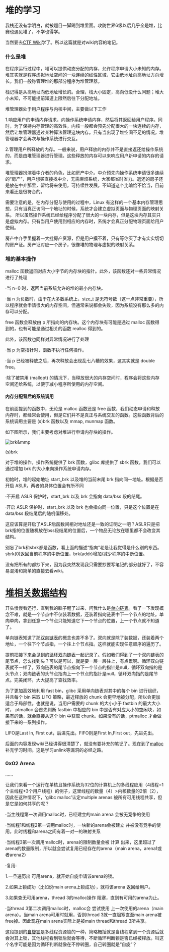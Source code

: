 # 堆的学习

我栈还没有学明白，就被题目一脚踢到堆里面。攻防世界6级以后几乎全是堆，比赛也遇见堆了，不学也得学。

当然要去[CTF Wiki](https://ctf-wiki.org/en/pwn/linux/user-mode/heap/ptmalloc2/heap-overview/)学了。所以这篇就是对wiki内容的笔记。

### 什么是堆

在程序运行过程中，堆可以提供动态分配的内存，允许程序申请大小未知的内存。堆其实就是程序虚拟地址空间的一块连续的线性区域，它由低地址向高地址方向增长。我们一般称管理堆的那部分程序为堆管理器。

栈记得是从高地址向低地址增长的。合理，栈大小固定，高向低没什么问题；堆大小未知，不可能提前知道上限然后往下分配地址。

堆管理器处于用户程序与内核中间，主要做以下工作

1.响应用户的申请内存请求，向操作系统申请内存，然后将其返回给用户程序。同时，为了保持内存管理的高效性，内核一般都会预先分配很大的一块连续的内存，然后让堆管理器通过某种算法管理这块内存。只有当出现了堆空间不足的情况，堆管理器才会再次与操作系统进行交互。

2.管理用户所释放的内存。一般来说，用户释放的内存并不是直接返还给操作系统的，而是由堆管理器进行管理。这些释放的内存可以来响应用户新申请的内存的请求。

堆管理器扮演着中介者的角色，比如房产中介。中介预先向操作系统申请很多连续的“房产”，用户想买直接找中介，无需麻烦系统，大家都省时省力。退还的房子还是放在中介那里，留给将来使用，可持续性发展。不知道这个比喻恰不恰当，目前来看还是很符合的。

需要注意的是，在内存分配与使用的过程中，Linux 有这样的一个基本内存管理思想，只有当真正访问一个地址的时候，系统才会建立虚拟页面与物理页面的映射关系。 所以虽然操作系统已经给程序分配了很大的一块内存，但是这块内存其实只是虚拟内存。只有当用户使用到相应的内存时，系统才会真正分配物理页面给用户使用。

房产中介手里握着一大批房产资源，但是用户摸不着，只有等你买了才有实实切切的房产证。房产证对应一个房子，很像堆的物理与虚拟的映射关系。

### 堆的基本操作

malloc 函数返回对应大小字节的内存块的指针。此外，该函数还对一些异常情况进行了处理

·当 n=0 时，返回当前系统允许的堆的最小内存块。

·当 n 为负数时，由于在大多数系统上，size_t 是无符号数（这一点非常重要），所以程序就会申请很大的内存空间，但通常来说都会失败，因为系统没有那么多的内存可以分配。

free 函数会释放由 p 所指向的内存块。这个内存块有可能是通过 malloc 函数得到的，也有可能是通过相关的函数 realloc 得到的。

此外，该函数也同样对异常情况进行了处理

·当 p 为空指针时，函数不执行任何操作。

·当 p 已经被释放之后，再次释放会出现乱七八糟的效果，这其实就是 double free。

·除了被禁用 (mallopt) 的情况下，当释放很大的内存空间时，程序会将这些内存空间还给系统，以便于减小程序所使用的内存空间。

#### 内存分配背后的系统调用

在前面提到的函数中，无论是 malloc 函数还是 free 函数，我们动态申请和释放内存时，都经常会使用，但是它们并不是真正与系统交互的函数。这些函数背后的系统调用主要是 (s)brk 函数以及 mmap, munmap 函数。

如下图所示，我们主要考虑对堆进行申请内存块的操作。

![brk&mmp](../images/brk&mmap.png)

(s)brk

对于堆的操作，操作系统提供了 brk 函数，glibc 库提供了 sbrk 函数，我们可以通过增加 brk 的大小来向操作系统申请内存。

初始时，堆的起始地址 start_brk 以及堆的当前末尾 brk 指向同一地址。根据是否开启 ASLR，两者的具体位置会有所不同

·不开启 ASLR 保护时，start_brk 以及 brk 会指向 data/bss 段的结尾。

·开启 ASLR 保护时，start_brk 以及 brk 也会指向同一位置，只是这个位置是在 data/bss 段结尾后的随机偏移处。

这应该算是开启了ASLR后函数间相对地址还是一致的证明之一吧？ASLR只是把brk指的位置随机放在bss段结尾的位置后，一个物品无论放在哪里都不会改变其结构。

别忘了brk和sbrk都是函数，看上面的描述“指向”老是让我觉得是什么别的东西。sbrk(0)返回当前程序的中断位置，brk(addr)增加/减少程序的中断位置。

没有把所有的都抄下来，因为我突然发现我只需要抄要写笔记的部分就好了，不容易混淆和简单的直接去看wiki。

# [堆相关数据结构](https://ctf-wiki.org/en/pwn/linux/user-mode/heap/ptmalloc2/heap-structure/)

开头慢慢看还行，直到我的脑子醒了过来，问我什么是[单向链表](https://www.jianshu.com/p/73f0d8f807aa)。看了一下发现概念不难，就是一个节点中不仅装着数据，还装着指向链表中下一个节点的地址。单向单向，拿到任意一个节点只能知道它下一个节点的位置，上一个节点就不知道了。

单向链表知道了那[双向链表](https://zh.wikipedia.org/wiki/%E5%8F%8C%E5%90%91%E9%93%BE%E8%A1%A8)的概念也差不多了。双向就是除了装数据，还装着两个地址，一个往下个节点指，一个往上个节点指。这样就能实现任意顺序的遍历了。

提前把接下来会见到的[循环双向链表](https://juejin.cn/post/6844904117924691981#heading-8)一起记录了。假如我们得到了一个双向链表的尾节点，怎么找到头？可以是可以，就是要一层一层往上，有点累啊。循环双向链表就不一样了，双向链表的尾节点指向下一个节点的指针是null，循环双向指的是头节点；双向链表的头节点指向上一个节点的指针是null，循环双向指的是尾节点。完美闭环，大大提高了查找效率。

为了更加高效地利用 fast bin，glibc 采用单向链表对其中的每个 bin 进行组织，并且每个 bin 采取 LIFO 策略，最近释放的 chunk 会更早地被分配，所以会更加适合于局部性。也就是说，当用户需要的 chunk 的大小小于 fastbin 的最大大小时， ptmalloc 会首先判断 fastbin 中相应的 bin 中是否有对应大小的空闲块，如果有的话，就会直接从这个 bin 中获取 chunk。如果没有的话，ptmalloc 才会做接下来的一系列操作。

LIFO是Last In, First out，后进先出。FIFO则是First In,First out，先进先出。

后面的内容发现wiki已经讲得很清楚了，就没有要补充的笔记了。现在到了[malloc](https://github.com/JnuSimba/LinuxSecNotes/blob/master/Linux%20%E7%B3%BB%E7%BB%9F%E5%BA%95%E5%B1%82%E7%9F%A5%E8%AF%86/%E6%B7%B1%E5%85%A5%E7%90%86%E8%A7%A3glibc%20malloc.md)补充学习时间。这是学习unlink等漏洞的必经之路。

### 0x02 Arena
......

让我们来看一个运行在单核且操作系统为32位的计算机上的多线程应用（4线程=1个主线程+3个用户线程）的例子，这里线程的数量（4）>内核数量的2倍（2），因此在这种情况下，‘glibc malloc’认定multiple arenas 被所有可用线程共享，但是它是如何共享的呢？

·当主线程第一次调用malloc时，已经建立的main arena 会被无竞争的使用

·当线程1和线程2第一调用malloc时，一块新的arena会被建立 并被没有竞争的使用，此时线程和arena之间有着一对一的映射关系

·当线程3第一次调用malloc时，arena的限制数量会被 计算 出来，这里超过了arena的数量限制，所以就会尝试复用已经存在的arena（main arena，arena1或者arena2）

·复用:

1.一旦遍历出 可用arena，就开始自旋申请该arena的锁。

2.如果上锁成功（比如说main arena上锁成功），就将该arena 返回给用户。

3.如果查无可用arena，thread 3的malloc操作 阻塞，直到有可用的arena为止。

·当thread 3第二次调用malloc时，malloc会 尝试使用 上一次使用的arena（main arena）。当main arena可用时就用，否则thread 3就一直阻塞直至main arena被free掉。因此现在main arena实际上是被main thread和thread 3所共享。

这段提到的[自旋锁](https://www.cnblogs.com/cxuanBlog/p/11679883.html)是多线程资源锁的一种，简略概括就是当线程拿到一个资源后就会对其上锁，其他线程看到锁后就会等待，不断循环判断锁是否已经被释放。叫这个名字可能是因为循环判断就像在不停转圈，自己转圈就是“自旋”？